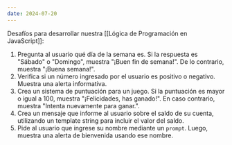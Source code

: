 ```yaml
---
date: 2024-07-20
---
```


Desafíos para desarrollar nuestra [[Lógica de Programación en JavaScript]]:

1. Pregunta al usuario qué día de la semana es. Si la respuesta es "Sábado" o "Domingo", muestra "¡Buen fin de semana!". De lo contrario, muestra "¡Buena semana!".
2. Verifica si un número ingresado por el usuario es positivo o negativo. Muestra una alerta informativa.
3. Crea un sistema de puntuación para un juego. Si la puntuación es mayor o igual a 100, muestra "¡Felicidades, has ganado!". En caso contrario, muestra "Intenta nuevamente para ganar.".
4. Crea un mensaje que informe al usuario sobre el saldo de su cuenta, utilizando un template string para incluir el valor del saldo.
5. Pide al usuario que ingrese su nombre mediante un `prompt`. Luego, muestra una alerta de bienvenida usando ese nombre.